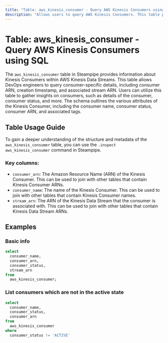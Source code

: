 ```yaml
---
title: "Table: aws_kinesis_consumer - Query AWS Kinesis Consumers using SQL"
description: "Allows users to query AWS Kinesis Consumers. This table provides information about Kinesis Consumers within AWS Kinesis Data Streams. It enables users to gather insights on consumers such as consumer ARN, creation timestamp, stream ARN and more."
---
```


# Table: aws_kinesis_consumer - Query AWS Kinesis Consumers using SQL

The `aws_kinesis_consumer` table in Steampipe provides information about Kinesis Consumers within AWS Kinesis Data Streams. This table allows DevOps engineers to query consumer-specific details, including consumer ARN, creation timestamp, and associated stream ARN. Users can utilize this table to gather insights on consumers, such as details of the consumer, consumer status, and more. The schema outlines the various attributes of the Kinesis Consumer, including the consumer name, consumer status, consumer ARN, and associated tags.

## Table Usage Guide

To gain a deeper understanding of the structure and metadata of the `aws_kinesis_consumer` table, you can use the `.inspect aws_kinesis_consumer` command in Steampipe.

### Key columns:

- `consumer_arn`: The Amazon Resource Name (ARN) of the Kinesis Consumer. This can be used to join with other tables that contain Kinesis Consumer ARNs.
- `consumer_name`: The name of the Kinesis Consumer. This can be used to join with other tables that contain Kinesis Consumer names.
- `stream_arn`: The ARN of the Kinesis Data Stream that the consumer is associated with. This can be used to join with other tables that contain Kinesis Data Stream ARNs.

## Examples

### Basic info

```sql
select
  consumer_name,
  consumer_arn,
  consumer_status,
  stream_arn
from
  aws_kinesis_consumer;
```


### List consumers which are not in the active state

```sql
select
  consumer_name,
  consumer_status,
  consumer_arn
from
  aws_kinesis_consumer
where
  consumer_status != 'ACTIVE'
```
